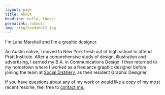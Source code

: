 ```yaml
---
layout: page
title: About
headline: Hello, there!
permalink: /about/
img: /img/headshot2.jpg
---
```


I'm Lana Marshall and I'm a graphic designer.

An Austin native, I moved to New York fresh out of high school to attend Pratt Institute. After a comprehensive study of design, illustration and advertising, I earned my B.A. in Communications Design. I then returned to my hometown where I worked as a freelance graphic designer before joining the team at <a href="http://socialdistillery.com/">Social Distillery</a>, as their resident Graphic Designer.

If you have questions about any of my work or would like a copy of my most recent resume, feel free to <a href="{{ site.baseurl }}/contact/">contact me.</a>